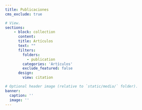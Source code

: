 ```yaml
---
title: Publicaciones
cms_exclude: true

# View.
sections:
    - block: collection
      content:
      title: Artículos
      text: ""
      filters:
        folders:
          - publication
        categories: 'Artículos'
        exclude_featured: false
      design:
        view: citation

# Optional header image (relative to `static/media/` folder).
banner:
  caption: ''
  image: ''
---
```

